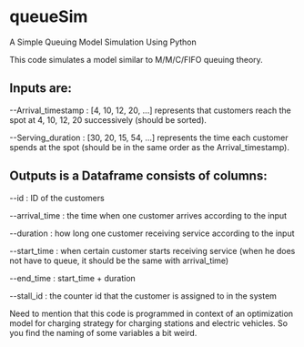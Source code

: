 # queueSim
A Simple Queuing Model Simulation Using Python

This code simulates a model similar to M/M/C/FIFO queuing theory.

## Inputs are:
--Arrival_timestamp : [4, 10, 12, 20, ...] represents that customers reach the spot at 4, 10, 12, 20 successively (should be sorted).

--Serving_duration : [30, 20, 15, 54, ...] represents the time each customer spends at the spot (should be in the same order as the Arrival_timestamp).


## Outputs is a Dataframe consists of columns:

--id : ID of the customers

--arrival_time : the time when one customer arrives according to the input

--duration : how long one customer receiving service according to the input

--start_time : when certain customer starts receiving service (when he does not have to queue, it should be the same with arrival_time)

--end_time : start_time + duration

--stall_id : the counter id that the customer is assigned to in the system


Need to mention that this code is programmed in context of an optimization model for charging strategy for charging stations and electric vehicles. So you find the naming of some variables a bit weird.
